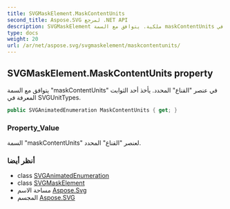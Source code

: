 ```yaml
---
title: SVGMaskElement.MaskContentUnits
second_title: Aspose.SVG لمرجع .NET API
description: SVGMaskElement ملكية. يتوافق مع السمة maskContentUnits في عنصر القناع المحدد. يأخذ أحد الثوابت المعرفة في SVGUnitTypes.
type: docs
weight: 20
url: /ar/net/aspose.svg/svgmaskelement/maskcontentunits/
---
```

## SVGMaskElement.MaskContentUnits property

يتوافق مع السمة "maskContentUnits" في عنصر "القناع" المحدد. يأخذ أحد الثوابت المعرفة في SVGUnitTypes.

```csharp
public SVGAnimatedEnumeration MaskContentUnits { get; }
```

### Property_Value

السمة "maskContentUnits" لعنصر "القناع" المحدد.

### أنظر أيضا

* class [SVGAnimatedEnumeration](../../../aspose.svg.datatypes/svganimatedenumeration/)
* class [SVGMaskElement](../)
* مساحة الاسم [Aspose.Svg](../../svgmaskelement/)
* المجسم [Aspose.SVG](../../../)


